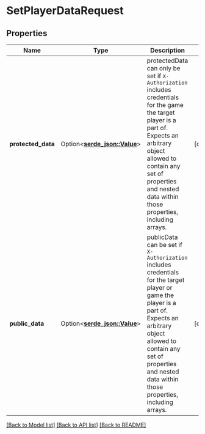 # SetPlayerDataRequest

## Properties

Name | Type | Description | Notes
------------ | ------------- | ------------- | -------------
**protected_data** | Option<[**serde_json::Value**](.md)> | protectedData can only be set if `X-Authorization` includes credentials for the game the target player is a part of. Expects an arbitrary object allowed to contain any set of properties and nested data within those properties, including arrays. | [optional]
**public_data** | Option<[**serde_json::Value**](.md)> | publicData can be set if `X-Authorization` includes credentials for the target player or game the player is a part of. Expects an arbitrary object allowed to contain any set of properties and nested data within those properties, including arrays. | [optional]

[[Back to Model list]](../README.md#documentation-for-models) [[Back to API list]](../README.md#documentation-for-api-endpoints) [[Back to README]](../README.md)


